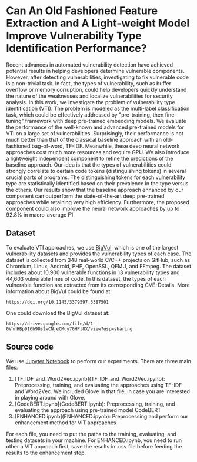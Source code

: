 # Can An Old Fashioned Feature Extraction and A Light-weight Model Improve Vulnerability Type Identification Performance?
Recent advances in automated vulnerability detection have achieved potential results in helping developers determine vulnerable components. However, after detecting vulnerabilities, investigating to fix vulnerable code is a non-trivial task. In fact, the types of vulnerability, such as buffer overflow or memory corruption, could help developers quickly understand the nature of the weaknesses and localize vulnerabilities for security analysis. In this work, we investigate the problem of vulnerability type identification (VTI). The problem is modeled as the multi-label classification task, which could be effectively addressed by "pre-training, then fine-tuning" framework with deep pre-trained embedding models. We evaluate the performance of the well-known and advanced pre-trained models for VTI on a large set of vulnerabilities. Surprisingly, their performance is not much better than that of the classical baseline approach with an old-fashioned bag-of-word, TF-IDF. Meanwhile, these deep neural network approaches cost much more resources and require GPU. We also introduce a lightweight independent component to refine the predictions of the baseline approach. Our idea is that the types of vulnerabilities could strongly correlate to certain code tokens (distinguishing tokens) in several crucial parts of programs. The distinguishing tokens for each vulnerability type are statistically identified based on their prevalence in the type versus the others. Our results show that the baseline approach enhanced by our component can outperform the state-of-the-art deep pre-trained approaches while retaining very high efficiency. Furthermore, the proposed component could also improve the neural network approaches by up to 92.8% in macro-average F1.


## Dataset

To evaluate VTI approaches, we use <a href="https://github.com/ZeoVan/MSR_20_Code_vulnerability_CSV_Dataset">BigVul</a>, which is one of the largest vulnerability datasets and provides the vulnerability types of each case. The dataset is collected from 348 real-world C/C++ projects on GitHub, such as Chromium, Linux, Android, PHP, OpenSSL, QEMU, and FFmpeg. The dataset includes about 10,900 vulnerable functions in 13 vulnerability types and 44,603 vulnerable lines of code. In this dataset, the types of each vulnerable function are extracted from its corresponding CVE-Details. More information about BigVul could be found at:

``https://doi.org/10.1145/3379597.3387501``

One could download the BigVul dataset at:

``https://drive.google.com/file/d/1-0VhnHBp9IGh90s2wCNjeCMuy70HPl8X/view?usp=sharing``


## Source code

We use <a href="https://jupyter.org/">Jupyter Notebook</a> to perform our experiments.
There are three main files:
<ol>
  <li>[TF_IDF_and_Word2Vec.ipynb](TF_IDF_and_Word2Vec.ipynb): Preprocessing, training, and evaluating the approaches using TF-IDF and Word2Vec. We included Glove in that file, in case you are interested in playing around with Glove.</li>
  <li>[CodeBERT.ipynb](CodeBERT.ipynb): Preprocessing, training, and evaluating the approach using pre-trained model CodeBERT</li>
  <li>[ENHANCED.ipynb](ENHANCED.ipynb): Preprocessing and perform our enhancement method for VIT approaches</li>
</ol>

For each file, you need to put the paths to the training, evaluating, and testing datasets in your machine. 
For ENHANCED.ipynb, you need to run other a VIT approach first, save the results in .csv file before feeding the results to the enhancement step.

